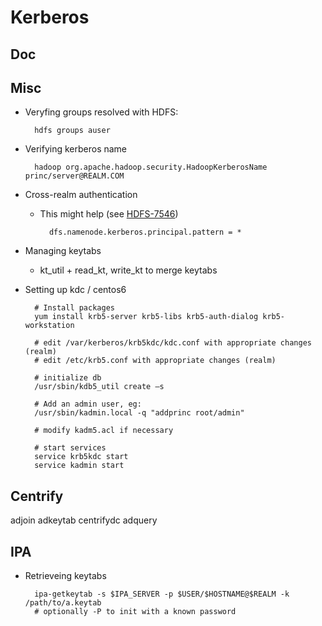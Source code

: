 # Kerberos

## Doc

## Misc

* Veryfing groups resolved with HDFS:

        hdfs groups auser

* Verifying kerberos name

        hadoop org.apache.hadoop.security.HadoopKerberosName princ/server@REALM.COM

* Cross-realm authentication
    * This might help (see [HDFS-7546](https://issues.apache.org/jira/browse/HDFS-7546))

            dfs.namenode.kerberos.principal.pattern = *

* Managing keytabs
    * kt_util + read_kt, write_kt to merge keytabs


* Setting up kdc / centos6

        # Install packages
        yum install krb5-server krb5-libs krb5-auth-dialog krb5-workstation

        # edit /var/kerberos/krb5kdc/kdc.conf with appropriate changes (realm)
        # edit /etc/krb5.conf with appropriate changes (realm)

        # initialize db
        /usr/sbin/kdb5_util create –s

        # Add an admin user, eg:
        /usr/sbin/kadmin.local -q "addprinc root/admin"

        # modify kadm5.acl if necessary

        # start services
        service krb5kdc start
        service kadmin start

## Centrify

adjoin
adkeytab
centrifydc
adquery

## IPA

* Retrieveing keytabs

        ipa-getkeytab -s $IPA_SERVER -p $USER/$HOSTNAME@$REALM -k /path/to/a.keytab
        # optionally -P to init with a known password




